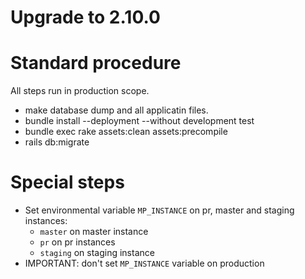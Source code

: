 # Upgrade to 2.10.0

# Standard procedure

All steps run in production scope.

- make database dump and all applicatin files.
- bundle install --deployment --without development test
- bundle exec rake assets:clean assets:precompile
- rails db:migrate

# Special steps

- Set environmental variable `MP_INSTANCE` on pr, master and staging instances:
  - `master` on master instance
  - `pr` on pr instances
  - `staging` on staging instance
- IMPORTANT: don't set `MP_INSTANCE` variable on production